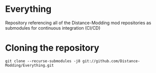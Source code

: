 # Everything
Repository referencing all of the Distance-Modding mod repositories as submodules for continuous integration (CI/CD)

# Cloning the repository
```
git clone --recurse-submodules -j8 git://github.com/Distance-Modding/Everything.git
```